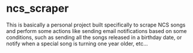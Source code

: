 # ncs_scraper

This is basically a personal project built specifically to scrape NCS songs and perform some actions like sending email notifications based on some conditions, such as sending all the songs released in a birthday date, or notify when a special song is turning one year older, etc...
